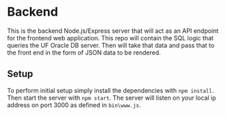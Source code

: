 # Backend

This is the backend Node.js/Express server that will act as an API endpoint for the frontend web application.
This repo will contain the SQL logic that queries the UF Oracle DB server. Then will take that data and pass that to 
the front end in the form of JSON data to be rendered.

## Setup
To perform initial setup simply install the dependencies with `npm install`. Then start the server with `npm start`. 
The server will listen on your local ip address on port 3000 as defined in `bin\www.js`.
